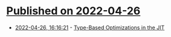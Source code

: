 # [Published on 2022-04-26](index.md)

* [2022-04-26, 16:16:21](https://news.ycombinator.com/item?id=31169332) - [Type-Based Optimizations in the JIT](https://www.erlang.org/blog/type-based-optimizations-in-the-jit/)
